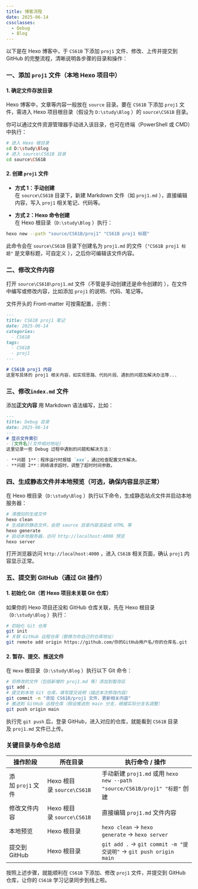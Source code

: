 ```yaml
---
title: 博客流程
date: 2025-06-14
cssclasses:
  - Debug
  - Blog
---
```

以下是在 Hexo 博客中，于 `CS61B` 下添加 `proj1` 文件、修改、上传并提交到 GitHub 的完整流程，清晰说明各步骤的目录和操作：

### 一、添加 `proj1` 文件（本地 Hexo 项目中）

#### 1. 确定文件存放目录

Hexo 博客中，文章等内容一般放在 `source` 目录。要在 `CS61B` 下添加 `proj1` 文件，需进入 Hexo 项目根目录（假设为 `D:\study\Blog` ）的 `source\CS61B` 目录。

你可以通过文件资源管理器手动进入该目录，也可在终端（PowerShell 或 CMD）中执行：
```bash
# 进入 Hexo 根目录
cd D:\study\Blog  
# 进入 source\CS61B 目录
cd source\CS61B  
```

#### 2. 创建 `proj1` 文件

- **方式 1：手动创建**  
    在 `source\CS61B` 目录下，新建 Markdown 文件（如 `proj1.md` ），直接编辑内容，写入 `proj1` 相关笔记、代码等。
    
- **方式 2：Hexo 命令创建**  
    在 Hexo 根目录（`D:\study\Blog` ）执行：
```bash
hexo new --path "source/CS61B/proj1" "CS61B proj1 标题"  
```

此命令会在 `source\CS61B` 目录下创建名为 `proj1.md` 的文件（`"CS61B proj1 标题"` 是文章标题，可自定义 ），之后你可编辑该文件内容。

### 二、修改文件内容

打开 `source\CS61B\proj1.md` 文件（不管是手动创建还是命令创建的 ），在文件中编写或修改内容，比如添加 `proj1` 的说明、代码、笔记等。

文件开头的 Front-matter 可按需配置，示例：
```markdown
---
title: CS61B proj1 笔记  
date: 2025-06-14  
categories:
  - CS61B  
tags:
  - CS61B
  - proj1  
---

# CS61B proj1 内容
这里写具体的 proj1 相关内容，如实现思路、代码片段、遇到的问题及解决办法等...
```


### 三、修改`index.md` 文件

添加**正文内容** 用 Markdown 语法编写，比如：
```markdown
---
title: Debug 目录
date: 2025-06-14
---
# 显示文件索引
- [文件名](文件相对地址)
这里记录一些 Debug 过程中遇到的问题和解决方法：

- **问题 1**：程序运行时报错 `xxx`，通过检查配置文件解决。
- **问题 2**：网络请求超时，调整了超时时间参数。
```

### 四、生成静态文件并本地预览（可选，确保内容显示正常）

在 Hexo 根目录（`D:\study\Blog` ）执行以下命令，生成静态站点文件并启动本地服务器：
```bash
# 清理旧的生成文件
hexo clean  
# 生成新的静态文件，会把 source 目录内容渲染成 HTML 等
hexo generate  
# 启动本地服务器，访问 http://localhost:4000 预览
hexo server  
```
打开浏览器访问 `http://localhost:4000` ，进入 `CS61B` 相关页面，确认 `proj1` 内容显示正常。

### 五、提交到 GitHub（通过 Git 操作）

#### 1. 初始化 Git（若 Hexo 项目未关联 Git 仓库）

如果你的 Hexo 项目还没和 GitHub 仓库关联，先在 Hexo 根目录（`D:\study\Blog` ）执行：
```bash
# 初始化 Git 仓库
git init  
# 关联 GitHub 远程仓库（替换为你自己的仓库地址）
git remote add origin https://github.com/你的GitHub用户名/你的仓库名.git  
```

#### 2. 暂存、提交、推送文件

在 `Hexo` 根目录（`D:\study\Blog` ）执行以下 Git 命令：
```bash
# 将修改的文件（包括新增的 proj1.md 等）添加到暂存区
git add .  
# 提交到本地 Git 仓库，填写提交说明（描述本次修改内容）
git commit -m "添加 CS61B/proj1 文件，更新相关内容"  
# 推送到 GitHub 远程仓库（假设推送到 main 分支，根据实际分支名调整）
git push origin main  
```
执行完 `git push` 后，登录 GitHub，进入对应的仓库，就能看到 `CS61B` 目录及 `proj1.md` 文件已上传。

### 关键目录与命令总结

|操作阶段|所在目录|执行命令 / 操作|
|---|---|---|
|添加 `proj1` 文件|Hexo 根目录 `source\CS61B`|手动新建 `proj1.md` 或用 `hexo new --path "source/CS61B/proj1" "标题"` 创建|
|修改文件内容|Hexo 根目录 `source\CS61B`|直接编辑 `proj1.md` 文件内容|
|本地预览|Hexo 根目录|`hexo clean` → `hexo generate` → `hexo server`|
|提交到 GitHub|Hexo 根目录|`git add .` → `git commit -m "提交说明"` → `git push origin main`|

按照上述步骤，就能顺利在 `CS61B` 下添加、修改 `proj1` 文件，并提交到 GitHub 仓库，让你的 `CS61B` 学习记录同步到线上啦。